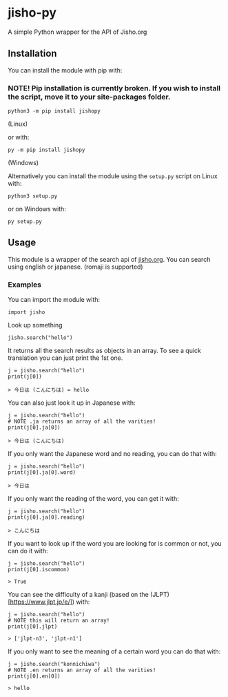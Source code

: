 # jisho-py
A simple Python wrapper for the API of Jisho.org

## Installation
You can install the module with pip with:

### NOTE! Pip installation is currently broken. If you wish to install the script, move it to your site-packages folder.

```
python3 -m pip install jishopy
``` 
(Linux)

or with:

```
py -m pip install jishopy
``` 
(Windows)

Alternatively you can install the module using the `setup.py` script on Linux with:

```
python3 setup.py
``` 

or on Windows with:

```
py setup.py
``` 


## Usage
This module is a wrapper of the search api of [jisho.org](https://jisho.org/).
You can search using english or japanese. (romaji is supported)

### Examples
You can import the module with:
```python3
import jisho
```
Look up something
```python3
jisho.search("hello")
```
It returns all the search results as objects in an array.
To see a quick translation you can just print the 1st one.
```python3
j = jisho.search("hello")
print(j[0])
```
```
> 今日は (こんにちは) = hello
```
You can also just look it up in Japanese with: 
```python3
j = jisho.search("hello")
# NOTE .ja returns an array of all the varities!
print(j[0].ja[0])
```
```
> 今日は (こんにちは)
```
If you only want the Japanese word and no reading, you can do that with:
```python3
j = jisho.search("hello")
print(j[0].ja[0].word)
```
```
> 今日は
```
If you only want the reading of the word, you can get it with:
```python3
j = jisho.search("hello")
print(j[0].ja[0].reading)
```
```
> こんにちは
```
If you want to look up if the word you are looking for is common or not, you can do it with:
```python3
j = jisho.search("hello")
print(j[0].iscommon)
```
```
> True
```
You can see the difficulty of a kanji (based on the (JLPT)[https://www.jlpt.jp/e/]) with:
```python3
j = jisho.search("hello")
# NOTE this will return an array!
print(j[0].jlpt)
```
```
> ['jlpt-n3', 'jlpt-n1']
```
If you only want to see the meaning of a certain word you can do that with:
```python3
j = jisho.search("konnichiwa")
# NOTE .en returns an array of all the varities!
print(j[0].en[0])
```
```
> hello
```
